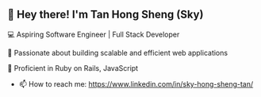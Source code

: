 ## 👋 Hey there! I'm Tan Hong Sheng (Sky)

💻 Aspiring Software Engineer | Full Stack Developer

🔹 Passionate about building scalable and efficient web applications

🔹 Proficient in Ruby on Rails, JavaScript


- 📫 How to reach me: https://www.linkedin.com/in/sky-hong-sheng-tan/


